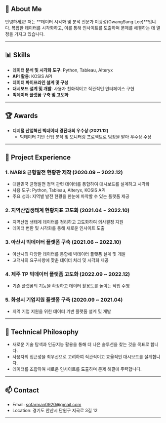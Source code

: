 ## **👋 About Me**
안녕하세요! 저는 **데이터 시각화 및 분석 전문가 이광성(GwangSung Lee)**입니다. 복잡한 데이터를 시각화하고, 이를 통해 인사이트를 도출하며 문제를 해결하는 데 열정을 가지고 있습니다.

---

## **📊 Skills**
- **데이터 분석 및 시각화 도구**: Python, Tableau, Alteryx
- **API 활용**: KOSIS API
- **데이터 파이프라인 설계 및 구성**
- **대시보드 설계 및 개발**: 사용자 친화적이고 직관적인 인터페이스 구현
- **빅데이터 플랫폼 구축 및 고도화**

---

## **🏆 Awards**
- **디지털 산업혁신 빅데이터 경진대회 우수상 (2021.12)**  
  - 빅데이터 기반 산업 분석 및 모니터링 프로젝트로 팀장을 맡아 우수상 수상

---

## **💼 Project Experience**

### 1. **NABIS 균형발전 현황판 제작 (2020.09 ~ 2022.12)**
- 대한민국 균형발전 정책 관련 데이터를 통합하여 대시보드를 설계하고 시각화
- 사용 도구: Python, Tableau, Alteryx, KOSIS API
- 주요 성과: 지역별 발전 현황을 한눈에 파악할 수 있는 플랫폼 제공

### 2. **지역산업생태계 현황지표 고도화 (2021.04 ~ 2022.10)**
- 지역산업 생태계 데이터를 정리하고 고도화하여 의사결정 지원
- 데이터 변환 및 시각화를 통해 새로운 인사이트 도출

### 3. **아산시 빅데이터 플랫폼 구축 (2021.06 ~ 2022.10)**
- 아산시의 다양한 데이터를 통합해 빅데이터 플랫폼 설계 및 개발
- 고객사의 요구사항에 맞춘 데이터 처리 및 시각화 제공

### 4. **제주 TP 빅데이터 플랫폼 고도화 (2022.09 ~ 2022.12)**
- 기존 플랫폼의 기능을 확장하고 데이터 활용도를 높이는 작업 수행

### 5. **화성시 기업지원 플랫폼 구축 (2020.09 ~ 2021.04)**
- 지역 기업 지원을 위한 데이터 기반 플랫폼 설계 및 개발

---

## **🎯 Technical Philosophy**
- 새로운 기술 탐색과 인공지능 활용을 통해 더 나은 솔루션을 찾는 것을 목표로 합니다.
- 사용자의 접근성을 최우선으로 고려하여 직관적이고 효율적인 대시보드를 설계합니다.
- 데이터를 조합하여 새로운 인사이트를 도출하며 문제 해결에 주력합니다.

---

## **📫 Contact**
- Email: sofarman0920@gmail.com  
- Location: 경기도 안산시 단원구 지곡로 3길 12  

---
